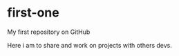 # first-one
My first repository on GitHub

Here i am to share and work on projects with others devs.
